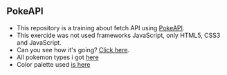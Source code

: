 ## PokeAPI

- This repository is a training about fetch API using [PokeAPI](https://pokeapi.co/).
- This exercide was not used frameworks JavaScript, only HTML5, CSS3 and JavaScript.
- Can you see how it's going? [Click here](https://cpwaldow.github.io/pokeapi/).
- All pokemon types i got [here](https://pokemonnewscenter.com.br/tipos-de-pokemon/#:~:text=Atualmente%2C%20existem%2018%20tipos%20de,%2C%20Rock%2C%20Steel%20e%20Water.)
- Color palette used [is here](https://celke.com.br/artigo/tabela-de-cores-html-nome-hexadecimal-rgb)

